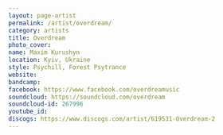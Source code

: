 ```yaml
---
layout: page-artist
permalink: /artist/overdream/
category: artists
title: Overdream
photo_cover: 
name: Maxim Kurushyn
location: Kyiv, Ukraine
style: Psychill, Forest Psytrance
website: 
bandcamp: 
facebook: https://www.facebook.com/overdreamusic
soundcloud: https://soundcloud.com/overdream
soundcloud-id: 267996
youtube_id: 
discogs: https://www.discogs.com/artist/619531-Overdream-2
---
```

